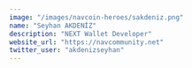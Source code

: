 ```yaml
---
image: "/images/navcoin-heroes/sakdeniz.png"
name: "Seyhan AKDENİZ"
description: "NEXT Wallet Developer"
website_url: "https://navcommunity.net"
twitter_user: "akdenizseyhan"
---
```

